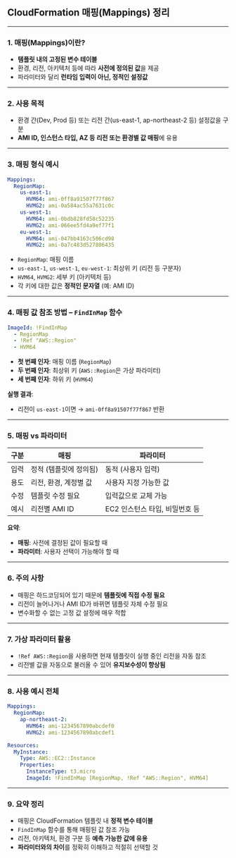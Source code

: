## CloudFormation 매핑(Mappings) 정리

---

### 1. 매핑(Mappings)이란?

* **템플릿 내의 고정된 변수 테이블**
* 환경, 리전, 아키텍처 등에 따라 **사전에 정의된 값**을 제공
* 파라미터와 달리 **런타임 입력이 아닌, 정적인 설정값**

---

### 2. 사용 목적

* 환경 간(Dev, Prod 등) 또는 리전 간(us-east-1, ap-northeast-2 등) 설정값을 구분
* **AMI ID, 인스턴스 타입, AZ 등 리전 또는 환경별 값 매핑**에 유용

---

### 3. 매핑 형식 예시

```yaml
Mappings:
  RegionMap:
    us-east-1:
      HVM64: ami-0ff8a91507f77f867
      HVMG2: ami-0a584ac55a7631c0c
    us-west-1:
      HVM64: ami-0bdb828fd58c52235
      HVMG2: ami-066ee5fd4a9ef77f1
    eu-west-1:
      HVM64: ami-047bb4163c506cd98
      HVMG2: ami-0a7c483d527806435
```

* `RegionMap`: 매핑 이름
* `us-east-1`, `us-west-1`, `eu-west-1`: 최상위 키 (리전 등 구분자)
* `HVM64`, `HVMG2`: 세부 키 (아키텍처 등)
* 각 키에 대한 값은 **정적인 문자열** (예: AMI ID)

---

### 4. 매핑 값 참조 방법 – `FindInMap` 함수

```yaml
ImageId: !FindInMap 
  - RegionMap 
  - !Ref "AWS::Region" 
  - HVM64
```

* **첫 번째 인자**: 매핑 이름 (`RegionMap`)
* **두 번째 인자**: 최상위 키 (`AWS::Region`은 가상 파라미터)
* **세 번째 인자**: 하위 키 (`HVM64`)

**실행 결과**:

* 리전이 `us-east-1`이면 → `ami-0ff8a91507f77f867` 반환

---

### 5. 매핑 vs 파라미터

| 구분 | 매핑            | 파라미터                |
| -- | ------------- | ------------------- |
| 입력 | 정적 (템플릿에 정의됨) | 동적 (사용자 입력)         |
| 용도 | 리전, 환경, 계정별 값 | 사용자 지정 가능한 값        |
| 수정 | 템플릿 수정 필요     | 입력값으로 교체 가능         |
| 예시 | 리전별 AMI ID    | EC2 인스턴스 타입, 비밀번호 등 |

**요약**:

* **매핑**: 사전에 결정된 값이 필요할 때
* **파라미터**: 사용자 선택이 가능해야 할 때

---

### 6. 주의 사항

* 매핑은 하드코딩되어 있기 때문에 **템플릿에 직접 수정 필요**
* 리전이 늘어나거나 AMI ID가 바뀌면 템플릿 자체 수정 필요
* 변수화할 수 없는 고정 값 설정에 매우 적합

---

### 7. 가상 파라미터 활용

* `!Ref AWS::Region`을 사용하면 현재 템플릿이 실행 중인 리전을 자동 참조
* 리전별 값을 자동으로 불러올 수 있어 **유지보수성이 향상됨**

---

### 8. 사용 예시 전체

```yaml
Mappings:
  RegionMap:
    ap-northeast-2:
      HVM64: ami-1234567890abcdef0
      HVMG2: ami-1234567890abcdef1

Resources:
  MyInstance:
    Type: AWS::EC2::Instance
    Properties:
      InstanceType: t3.micro
      ImageId: !FindInMap [RegionMap, !Ref "AWS::Region", HVM64]
```

---

### 9. 요약 정리

* 매핑은 CloudFormation 템플릿 내 **정적 변수 테이블**
* `FindInMap` 함수를 통해 매핑된 값 참조 가능
* 리전, 아키텍처, 환경 구분 등 **예측 가능한 값에 유용**
* **파라미터와의 차이**를 정확히 이해하고 적절히 선택할 것
